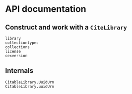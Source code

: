 # API documentation


## Construct and work with a `CiteLibrary`


```@docs
library
collectiontypes
collections
license
cexversion
```


## Internals

```@docs
CitableLibrary.UuidUrn
CitableLibrary.uuidUrn
```